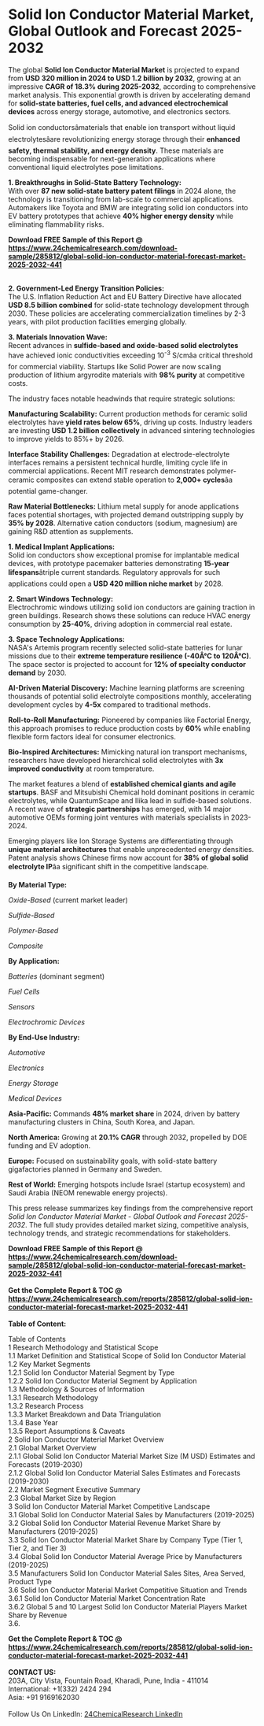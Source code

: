 <h1>Solid Ion Conductor Material Market, Global Outlook and Forecast 2025-2032</h1><p>The global <strong>Solid Ion Conductor Material Market</strong> is projected to expand from <strong>USD 320 million in 2024 to USD 1.2 billion by 2032</strong>, growing at an impressive <strong>CAGR of 18.3% during 2025-2032</strong>, according to comprehensive market analysis. This exponential growth is driven by accelerating demand for <strong>solid-state batteries, fuel cells, and advanced electrochemical devices</strong> across energy storage, automotive, and electronics sectors.</p><p>Solid ion conductorsâmaterials that enable ion transport without liquid electrolytesâare revolutionizing energy storage through their <strong>enhanced safety, thermal stability, and energy density</strong>. These materials are becoming indispensable for next-generation applications where conventional liquid electrolytes pose limitations.</p><p><strong>1. Breakthroughs in Solid-State Battery Technology:</strong><br>
With over <strong>87 new solid-state battery patent filings</strong> in 2024 alone, the technology is transitioning from lab-scale to commercial applications. Automakers like Toyota and BMW are integrating solid ion conductors into EV battery prototypes that achieve <strong>40% higher energy density</strong> while eliminating flammability risks.</p><div><b>Download FREE Sample of this Report @ 
            <a href="https://www.24chemicalresearch.com/download-sample/285812/global-solid-ion-conductor-material-forecast-market-2025-2032-441">
            https://www.24chemicalresearch.com/download-sample/285812/global-solid-ion-conductor-material-forecast-market-2025-2032-441</a></b></div><br><p><strong>2. Government-Led Energy Transition Policies:</strong><br>
The U.S. Inflation Reduction Act and EU Battery Directive have allocated <strong>USD 8.5 billion combined</strong> for solid-state technology development through 2030. These policies are accelerating commercialization timelines by 2-3 years, with pilot production facilities emerging globally.</p><p><strong>3. Materials Innovation Wave:</strong><br>
Recent advances in <strong>sulfide-based and oxide-based solid electrolytes</strong> have achieved ionic conductivities exceeding 10<sup>-3</sup> S/cmâa critical threshold for commercial viability. Startups like Solid Power are now scaling production of lithium argyrodite materials with <strong>98% purity</strong> at competitive costs.</p><p>The industry faces notable headwinds that require strategic solutions:</p><p><strong>Manufacturing Scalability:</strong> Current production methods for ceramic solid electrolytes have <strong>yield rates below 65%</strong>, driving up costs. Industry leaders are investing <strong>USD 1.2 billion collectively</strong> in advanced sintering technologies to improve yields to 85%+ by 2026.</p><p><strong>Interface Stability Challenges:</strong> Degradation at electrode-electrolyte interfaces remains a persistent technical hurdle, limiting cycle life in commercial applications. Recent MIT research demonstrates polymer-ceramic composites can extend stable operation to <strong>2,000+ cycles</strong>âa potential game-changer.</p><p><strong>Raw Material Bottlenecks:</strong> Lithium metal supply for anode applications faces potential shortages, with projected demand outstripping supply by <strong>35% by 2028</strong>. Alternative cation conductors (sodium, magnesium) are gaining R&amp;D attention as supplements.</p><p><strong>1. Medical Implant Applications:</strong><br>
Solid ion conductors show exceptional promise for implantable medical devices, with prototype pacemaker batteries demonstrating <strong>15-year lifespans</strong>âtriple current standards. Regulatory approvals for such applications could open a <strong>USD 420 million niche market</strong> by 2028.</p><p><strong>2. Smart Windows Technology:</strong><br>
Electrochromic windows utilizing solid ion conductors are gaining traction in green buildings. Research shows these solutions can reduce HVAC energy consumption by <strong>25-40%</strong>, driving adoption in commercial real estate.</p><p><strong>3. Space Technology Applications:</strong><br>
NASA's Artemis program recently selected solid-state batteries for lunar missions due to their <strong>extreme temperature resilience (-40Â°C to 120Â°C)</strong>. The space sector is projected to account for <strong>12% of specialty conductor demand</strong> by 2030.</p><p><strong>AI-Driven Material Discovery:</strong> Machine learning platforms are screening thousands of potential solid electrolyte compositions monthly, accelerating development cycles by <strong>4-5x</strong> compared to traditional methods.</p><p><strong>Roll-to-Roll Manufacturing:</strong> Pioneered by companies like Factorial Energy, this approach promises to reduce production costs by <strong>60%</strong> while enabling flexible form factors ideal for consumer electronics.</p><p><strong>Bio-Inspired Architectures:</strong> Mimicking natural ion transport mechanisms, researchers have developed hierarchical solid electrolytes with <strong>3x improved conductivity</strong> at room temperature.</p><p>The market features a blend of <strong>established chemical giants and agile startups</strong>. BASF and Mitsubishi Chemical hold dominant positions in ceramic electrolytes, while QuantumScape and Ilika lead in sulfide-based solutions. A recent wave of <strong>strategic partnerships</strong> has emerged, with 14 major automotive OEMs forming joint ventures with materials specialists in 2023-2024.</p><p>Emerging players like Ion Storage Systems are differentiating through <strong>unique material architectures</strong> that enable unprecedented energy densities. Patent analysis shows Chinese firms now account for <strong>38% of global solid electrolyte IP</strong>âa significant shift in the competitive landscape.</p><p><strong>By Material Type:</strong></p><p><em>Oxide-Based</em> (current market leader)</p><p><em>Sulfide-Based</em></p><p><em>Polymer-Based</em></p><p><em>Composite</em></p><p><strong>By Application:</strong></p><p><em>Batteries</em> (dominant segment)</p><p><em>Fuel Cells</em></p><p><em>Sensors</em></p><p><em>Electrochromic Devices</em></p><p><strong>By End-Use Industry:</strong></p><p><em>Automotive</em></p><p><em>Electronics</em></p><p><em>Energy Storage</em></p><p><em>Medical Devices</em></p><p><strong>Asia-Pacific:</strong> Commands <strong>48% market share</strong> in 2024, driven by battery manufacturing clusters in China, South Korea, and Japan.</p><p><strong>North America:</strong> Growing at <strong>20.1% CAGR</strong> through 2032, propelled by DOE funding and EV adoption.</p><p><strong>Europe:</strong> Focused on sustainability goals, with solid-state battery gigafactories planned in Germany and Sweden.</p><p><strong>Rest of World:</strong> Emerging hotspots include Israel (startup ecosystem) and Saudi Arabia (NEOM renewable energy projects).</p><p>This press release summarizes key findings from the comprehensive report <em>Solid Ion Conductor Material Market - Global Outlook and Forecast 2025-2032</em>. The full study provides detailed market sizing, competitive analysis, technology trends, and strategic recommendations for stakeholders.</p><div><b>Download FREE Sample of this Report @ 
            <a href="https://www.24chemicalresearch.com/download-sample/285812/global-solid-ion-conductor-material-forecast-market-2025-2032-441">
            https://www.24chemicalresearch.com/download-sample/285812/global-solid-ion-conductor-material-forecast-market-2025-2032-441</a></b></div><br><div><b>Get the Complete Report & TOC @ 
            <a href="https://www.24chemicalresearch.com/reports/285812/global-solid-ion-conductor-material-forecast-market-2025-2032-441">
            https://www.24chemicalresearch.com/reports/285812/global-solid-ion-conductor-material-forecast-market-2025-2032-441</a></b></div><br>
            <b>Table of Content:</b><p>Table of Contents<br />
1 Research Methodology and Statistical Scope<br />
1.1 Market Definition and Statistical Scope of Solid Ion Conductor Material<br />
1.2 Key Market Segments<br />
1.2.1 Solid Ion Conductor Material Segment by Type<br />
1.2.2 Solid Ion Conductor Material Segment by Application<br />
1.3 Methodology & Sources of Information<br />
1.3.1 Research Methodology<br />
1.3.2 Research Process<br />
1.3.3 Market Breakdown and Data Triangulation<br />
1.3.4 Base Year<br />
1.3.5 Report Assumptions & Caveats<br />
2 Solid Ion Conductor Material Market Overview<br />
2.1 Global Market Overview<br />
2.1.1 Global Solid Ion Conductor Material Market Size (M USD) Estimates and Forecasts (2019-2030)<br />
2.1.2 Global Solid Ion Conductor Material Sales Estimates and Forecasts (2019-2030)<br />
2.2 Market Segment Executive Summary<br />
2.3 Global Market Size by Region<br />
3 Solid Ion Conductor Material Market Competitive Landscape<br />
3.1 Global Solid Ion Conductor Material Sales by Manufacturers (2019-2025)<br />
3.2 Global Solid Ion Conductor Material Revenue Market Share by Manufacturers (2019-2025)<br />
3.3 Solid Ion Conductor Material Market Share by Company Type (Tier 1, Tier 2, and Tier 3)<br />
3.4 Global Solid Ion Conductor Material Average Price by Manufacturers (2019-2025)<br />
3.5 Manufacturers Solid Ion Conductor Material Sales Sites, Area Served, Product Type<br />
3.6 Solid Ion Conductor Material Market Competitive Situation and Trends<br />
3.6.1 Solid Ion Conductor Material Market Concentration Rate<br />
3.6.2 Global 5 and 10 Largest Solid Ion Conductor Material Players Market Share by Revenue<br />
3.6.</p><div><b>Get the Complete Report & TOC @ 
            <a href="https://www.24chemicalresearch.com/reports/285812/global-solid-ion-conductor-material-forecast-market-2025-2032-441">
            https://www.24chemicalresearch.com/reports/285812/global-solid-ion-conductor-material-forecast-market-2025-2032-441</a></b></div><br><b>CONTACT US:</b><br>
            203A, City Vista, Fountain Road, Kharadi, Pune, India - 411014<br>
            International: +1(332) 2424 294<br>
            Asia: +91 9169162030 <br><br>
            Follow Us On LinkedIn: <a href="https://www.linkedin.com/company/24chemicalresearch/">24ChemicalResearch LinkedIn</a>